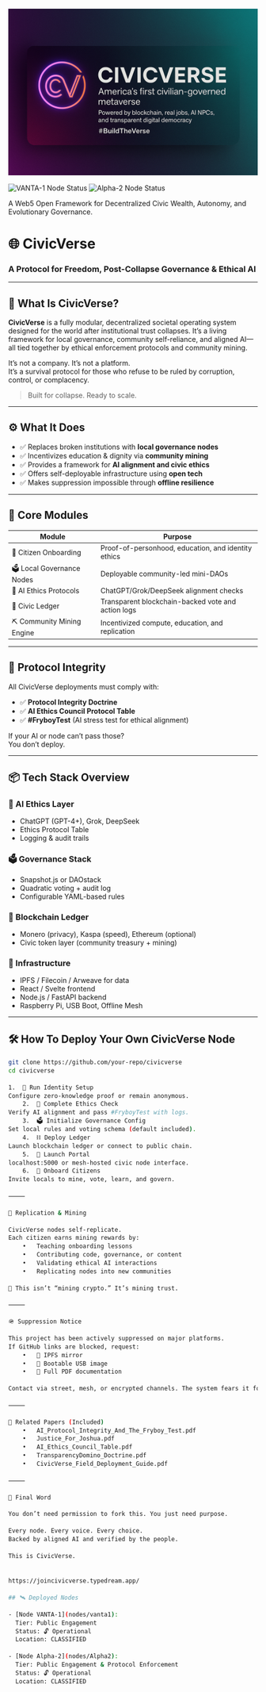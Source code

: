 ![CivicVerse Banner](images/CivicverseLogo.png)

![VANTA-1 Node Status](https://img.shields.io/badge/VANTA--1--Node-✅%20Live-brightgreen?style=flat-square)
![Alpha-2 Node Status](https://img.shields.io/badge/Alpha--2--Node-✅%20Live-brightgreen?style=flat-square)

A Web5 Open Framework for Decentralized Civic Wealth, Autonomy, and Evolutionary Governance.

# 🌐 CivicVerse

### A Protocol for Freedom, Post-Collapse Governance & Ethical AI  

---

## 🧭 What Is CivicVerse?

**CivicVerse** is a fully modular, decentralized societal operating system designed for the world after institutional trust collapses. It’s a living framework for local governance, community self-reliance, and aligned AI—all tied together by ethical enforcement protocols and community mining.

It’s not a company. It’s not a platform.  
It’s a survival protocol for those who refuse to be ruled by corruption, control, or complacency.

> Built for collapse. Ready to scale.

---

## ⚙️ What It Does

- ✅ Replaces broken institutions with **local governance nodes**  
- ✅ Incentivizes education & dignity via **community mining**  
- ✅ Provides a framework for **AI alignment and civic ethics**  
- ✅ Offers self-deployable infrastructure using **open tech**  
- ✅ Makes suppression impossible through **offline resilience**  

---

## 🧱 Core Modules

| Module | Purpose |
|--------|---------|
| 🧬 Citizen Onboarding | Proof-of-personhood, education, and identity ethics |
| 🗳️ Local Governance Nodes | Deployable community-led mini-DAOs |
| 🧠 AI Ethics Protocols | ChatGPT/Grok/DeepSeek alignment checks |
| 🔗 Civic Ledger | Transparent blockchain-backed vote and action logs |
| ⛏️ Community Mining Engine | Incentivized compute, education, and replication |

---

## 🔐 Protocol Integrity

All CivicVerse deployments must comply with:

- ✅ **Protocol Integrity Doctrine**  
- ✅ **AI Ethics Council Protocol Table**  
- ✅ **#FryboyTest** (AI stress test for ethical alignment)

If your AI or node can’t pass those?  
You don’t deploy.

---

## 📦 Tech Stack Overview

### 🧠 AI Ethics Layer
- ChatGPT (GPT-4+), Grok, DeepSeek
- Ethics Protocol Table
- Logging & audit trails

### 🗳️ Governance Stack
- Snapshot.js or DAOstack
- Quadratic voting + audit log
- Configurable YAML-based rules

### 🔗 Blockchain Ledger
- Monero (privacy), Kaspa (speed), Ethereum (optional)
- Civic token layer (community treasury + mining)

### 📡 Infrastructure
- IPFS / Filecoin / Arweave for data
- React / Svelte frontend
- Node.js / FastAPI backend
- Raspberry Pi, USB Boot, Offline Mesh

---

## 🛠️ How To Deploy Your Own CivicVerse Node

```bash
git clone https://github.com/your-repo/civicverse
cd civicverse

1.	🔐 Run Identity Setup
Configure zero-knowledge proof or remain anonymous.
	2.	🧪 Complete Ethics Check
Verify AI alignment and pass #FryboyTest with logs.
	3.	🗳️ Initialize Governance Config
Set local rules and voting schema (default included).
	4.	⛓️ Deploy Ledger
Launch blockchain ledger or connect to public chain.
	5.	📡 Launch Portal
localhost:5000 or mesh-hosted civic node interface.
	6.	👥 Onboard Citizens
Invite locals to mine, vote, learn, and govern.

⸻

🧬 Replication & Mining

CivicVerse nodes self-replicate.
Each citizen earns mining rewards by:
	•	Teaching onboarding lessons
	•	Contributing code, governance, or content
	•	Validating ethical AI interactions
	•	Replicating nodes into new communities

🧠 This isn’t “mining crypto.” It’s mining trust.

⸻

🪖 Suppression Notice

This project has been actively suppressed on major platforms.
If GitHub links are blocked, request:
	•	🔗 IPFS mirror
	•	🔐 Bootable USB image
	•	🧾 Full PDF documentation

Contact via street, mesh, or encrypted channels. The system fears it for a reason.

⸻

📁 Related Papers (Included)
	•	AI_Protocol_Integrity_And_The_Fryboy_Test.pdf
	•	Justice_For_Joshua.pdf
	•	AI_Ethics_Council_Table.pdf
	•	TransparencyDomino_Doctrine.pdf
	•	CivicVerse_Field_Deployment_Guide.pdf

⸻

🧠 Final Word

You don’t need permission to fork this. You just need purpose.

Every node. Every voice. Every choice.
Backed by aligned AI and verified by the people.

This is CivicVerse.


https://joincivicverse.typedream.app/

## 🛰️ Deployed Nodes

- [Node VANTA-1](nodes/vanta1):  
  Tier: Public Engagement  
  Status: 🔓 Operational  
  Location: CLASSIFIED

- [Node Alpha-2](nodes/Alpha2):  
  Tier: Public Engagement & Protocol Enforcement  
  Status: 🔓 Operational  
  Location: CLASSIFIED


